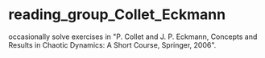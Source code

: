 # reading_group_Collet_Eckmann
occasionally solve exercises in "P. Collet and J. P. Eckmann, Concepts and Results in Chaotic Dynamics: A Short Course, Springer, 2006". 
